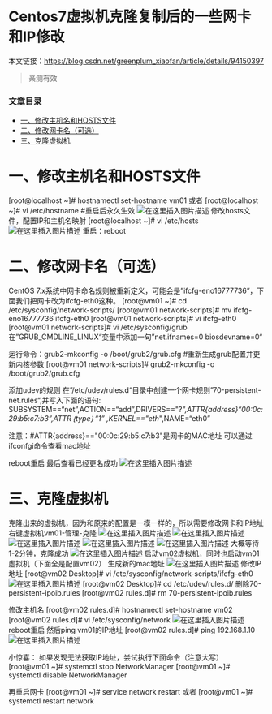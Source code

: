 # Centos7虚拟机克隆复制后的一些网卡和IP修改

本文链接：<https://blog.csdn.net/greenplum_xiaofan/article/details/94150397>

> 亲测有效



### 文章目录

- [一、修改主机名和HOSTS文件](https://blog.csdn.net/greenplum_xiaofan/article/details/94150397#HOSTS_1)
- [二、修改网卡名（可选）](https://blog.csdn.net/greenplum_xiaofan/article/details/94150397#_11)
- [三、克隆虚拟机](https://blog.csdn.net/greenplum_xiaofan/article/details/94150397#_32)



# 一、修改主机名和HOSTS文件

[root@localhost ~]# hostnamectl set-hostname vm01
或者
[root@localhost ~]# vi /etc/hostname #重启后永久生效
![在这里插入图片描述](https://img-blog.csdnimg.cn/20190702115454577.png?x-oss-process=image/watermark,type_ZmFuZ3poZW5naGVpdGk,shadow_10,text_aHR0cHM6Ly9ibG9nLmNzZG4ubmV0L2dyZWVucGx1bV94aWFvZmFu,size_16,color_FFFFFF,t_70)
修改hosts文件，配置IP和主机名映射
[root@localhost ~]# vi /etc/hosts
![在这里插入图片描述](https://img-blog.csdnimg.cn/20190629133654169.png?x-oss-process=image/watermark,type_ZmFuZ3poZW5naGVpdGk,shadow_10,text_aHR0cHM6Ly9ibG9nLmNzZG4ubmV0L2dyZWVucGx1bV94aWFvZmFu,size_16,color_FFFFFF,t_70)
重启：reboot

# 二、修改网卡名（可选）

CentOS 7.x系统中网卡命名规则被重新定义，可能会是”ifcfg-eno16777736”，下面我们把网卡改为ifcfg-eth0这种。
[root@vm01 ~]# cd /etc/sysconfig/network-scripts/
[root@vm01 network-scripts]# mv ifcfg-eno16777736 ifcfg-eth0
[root@vm01 network-scripts]# vi ifcfg-eth0 
[root@vm01 network-scripts]# vi /etc/sysconfig/grub
在”GRUB_CMDLINE_LINUX“变量中添加一句”net.ifnames=0 biosdevname=0“

运行命令：grub2-mkconfig -o /boot/grub2/grub.cfg #重新生成grub配置并更新内核参数
[root@vm01 network-scripts]# grub2-mkconfig -o /boot/grub2/grub.cfg

添加udev的规则
在”/etc/udev/rules.d“目录中创建一个网卡规则”70-persistent-net.rules“,并写入下面的语句:
SUBSYSTEM==“net”,ACTION==“add”,DRIVERS=="?*",ATTR{address}“00:0c:29:b5:c7:b3”,ATTR｛type｝“1” ,KERNEL=="eth*",NAME=“eth0”

注意：#ATTR{address}=="00:0c:29:b5:c7:b3"是网卡的MAC地址	
可以通过ifconfgi命令查看mac地址

reboot重启
最后查看已经更名成功
![在这里插入图片描述](https://img-blog.csdnimg.cn/20190629141027198.png?x-oss-process=image/watermark,type_ZmFuZ3poZW5naGVpdGk,shadow_10,text_aHR0cHM6Ly9ibG9nLmNzZG4ubmV0L2dyZWVucGx1bV94aWFvZmFu,size_16,color_FFFFFF,t_70)

# 三、克隆虚拟机

克隆出来的虚拟机，因为和原来的配置是一模一样的，所以需要修改网卡和IP地址
右键虚拟机vm01-管理-克隆
![在这里插入图片描述](https://img-blog.csdnimg.cn/20190629153448254.png?x-oss-process=image/watermark,type_ZmFuZ3poZW5naGVpdGk,shadow_10,text_aHR0cHM6Ly9ibG9nLmNzZG4ubmV0L2dyZWVucGx1bV94aWFvZmFu,size_16,color_FFFFFF,t_70)
![在这里插入图片描述](https://img-blog.csdnimg.cn/20190629153506735.png?x-oss-process=image/watermark,type_ZmFuZ3poZW5naGVpdGk,shadow_10,text_aHR0cHM6Ly9ibG9nLmNzZG4ubmV0L2dyZWVucGx1bV94aWFvZmFu,size_16,color_FFFFFF,t_70)
![在这里插入图片描述](https://img-blog.csdnimg.cn/20190629153519106.png?x-oss-process=image/watermark,type_ZmFuZ3poZW5naGVpdGk,shadow_10,text_aHR0cHM6Ly9ibG9nLmNzZG4ubmV0L2dyZWVucGx1bV94aWFvZmFu,size_16,color_FFFFFF,t_70)
![在这里插入图片描述](https://img-blog.csdnimg.cn/201906291535323.png?x-oss-process=image/watermark,type_ZmFuZ3poZW5naGVpdGk,shadow_10,text_aHR0cHM6Ly9ibG9nLmNzZG4ubmV0L2dyZWVucGx1bV94aWFvZmFu,size_16,color_FFFFFF,t_70)
![在这里插入图片描述](https://img-blog.csdnimg.cn/20190629153645348.png?x-oss-process=image/watermark,type_ZmFuZ3poZW5naGVpdGk,shadow_10,text_aHR0cHM6Ly9ibG9nLmNzZG4ubmV0L2dyZWVucGx1bV94aWFvZmFu,size_16,color_FFFFFF,t_70)
大概等待1-2分钟，克隆成功
![在这里插入图片描述](https://img-blog.csdnimg.cn/20190629153736362.png?x-oss-process=image/watermark,type_ZmFuZ3poZW5naGVpdGk,shadow_10,text_aHR0cHM6Ly9ibG9nLmNzZG4ubmV0L2dyZWVucGx1bV94aWFvZmFu,size_16,color_FFFFFF,t_70)
启动vm02虚拟机，同时也启动vm01虚拟机（下面全是配置vm02）
生成新的mac地址
![在这里插入图片描述](https://img-blog.csdnimg.cn/20190629154041797.png?x-oss-process=image/watermark,type_ZmFuZ3poZW5naGVpdGk,shadow_10,text_aHR0cHM6Ly9ibG9nLmNzZG4ubmV0L2dyZWVucGx1bV94aWFvZmFu,size_16,color_FFFFFF,t_70)
修改IP地址
[root@vm02 Desktop]# vi /etc/sysconfig/network-scripts/ifcfg-eth0
![在这里插入图片描述](https://img-blog.csdnimg.cn/20190629154319157.png?x-oss-process=image/watermark,type_ZmFuZ3poZW5naGVpdGk,shadow_10,text_aHR0cHM6Ly9ibG9nLmNzZG4ubmV0L2dyZWVucGx1bV94aWFvZmFu,size_16,color_FFFFFF,t_70)
[root@vm02 Desktop]# cd /etc/udev/rules.d/
删除70-persistent-ipoib.rules
[root@vm02 rules.d]# rm 70-persistent-ipoib.rules

修改主机名
[root@vm02 rules.d]# hostnamectl set-hostname vm02
[root@vm02 rules.d]# vi /etc/sysconfig/network
![在这里插入图片描述](https://img-blog.csdnimg.cn/20190629154601153.png?x-oss-process=image/watermark,type_ZmFuZ3poZW5naGVpdGk,shadow_10,text_aHR0cHM6Ly9ibG9nLmNzZG4ubmV0L2dyZWVucGx1bV94aWFvZmFu,size_16,color_FFFFFF,t_70)
reboot重启
然后ping vm01的IP地址
[root@vm02 rules.d]# ping 192.168.1.10
![在这里插入图片描述](https://img-blog.csdnimg.cn/20190629154748662.png?x-oss-process=image/watermark,type_ZmFuZ3poZW5naGVpdGk,shadow_10,text_aHR0cHM6Ly9ibG9nLmNzZG4ubmV0L2dyZWVucGx1bV94aWFvZmFu,size_16,color_FFFFFF,t_70)

小惊喜：
如果发现无法获取IP地址，尝试执行下面命令（注意大写）
[root@vm01 ~]# systemctl stop NetworkManager
[root@vm01 ~]# systemctl disable NetworkManager

再重启网卡
[root@vm01 ~]# service network restart
或者
[root@vm01 ~]# systemctl restart network